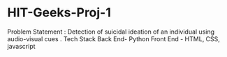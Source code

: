 # HIT-Geeks-Proj-1
Problem Statement : 
  Detection of suicidal ideation of an individual using audio-visual cues .
Tech Stack
   Back End- Python
   Front End - HTML, CSS, javascript
   
